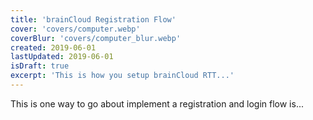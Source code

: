 ```yaml
---
title: 'brainCloud Registration Flow'
cover: 'covers/computer.webp'
coverBlur: 'covers/computer_blur.webp'
created: 2019-06-01
lastUpdated: 2019-06-01
isDraft: true
excerpt: 'This is how you setup brainCloud RTT...'
---
```


This is one way to go about implement a registration and login flow is...
